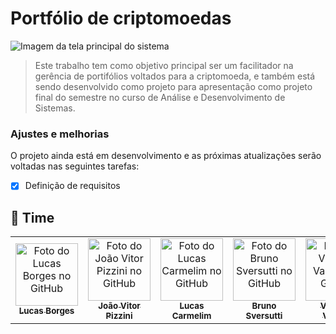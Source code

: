 # Portfólio de criptomoedas

<!---Esses são exemplos. Veja https://shields.io para outras pessoas ou para personalizar este conjunto de escudos. Você pode querer incluir dependências, status do projeto e informações de licença aqui--->

<img src="exemplo-image.png" alt="Imagem da tela principal do sistema">

> Este trabalho tem como objetivo principal ser um facilitador na gerência de portifólios voltados para a criptomoeda, e também está sendo desenvolvido como projeto para apresentação como projeto final do semestre no curso de Análise e Desenvolvimento de Sistemas.

### Ajustes e melhorias

O projeto ainda está em desenvolvimento e as próximas atualizações serão voltadas nas seguintes tarefas:

- [x] Definição de requisitos

<!---- 
[x] Tarefa 2
- [x] Tarefa 3
- [ ] Tarefa 4
- [ ] Tarefa 5
--->

## 🤝 Time

<!---
Agradecemos às seguintes pessoas que contribuíram para este projeto:
--->

<table>
  <tr>
    <td align="center">
      <a href="https://github.com/lborges-s">
        <img src="https://avatars.githubusercontent.com/u/51355234?v=4" width="100px;" alt="Foto do Lucas Borges no GitHub"/><br>
        <sub>
          <b>Lucas Borges</b>
        </sub>
      </a>
    </td>
    <td align="center">
      <a href="https://github.com/jvpizzini">
        <img src="https://avatars.githubusercontent.com/u/51732393?v=4" width="100px;" alt="Foto do João Vitor Pizzini no GitHub"/><br>
        <sub>
          <b>João Vitor Pizzini</b>
        </sub>
      </a>
    </td>
    <td align="center">
      <a href="https://github.com/lucascarmelim">
        <img src="https://avatars.githubusercontent.com/u/57412701?v=4" width="100px;" alt="Foto do Lucas Carmelim no GitHub"/><br>
        <sub>
          <b>Lucas Carmelim</b>
        </sub>
      </a>
    </td>
    <td align="center">
      <a href="https://github.com/brunosversutti">
        <img src="https://avatars.githubusercontent.com/u/50891168?v=4" width="100px;" alt="Foto do Bruno Sversutti no GitHub"/><br>
        <sub>
          <b>Bruno Sversutti</b>
        </sub>
      </a>
    </td>
    <td align="center">
      <a href="https://github.com/viniciusvacare">
        <img src="https://avatars.githubusercontent.com/u/70301578?v=4" width="100px;" alt="Foto do Vinicius Vacare no GitHub"/><br>
        <sub>
          <b>Vinicius Vacare</b>
        </sub>
      </a>
    </td>
  </tr>
</table>
